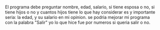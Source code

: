El programa debe preguntar nombre, edad, salario, si tiene esposa o no, si tiene hijos o no y cuantos hijos tiene
lo que hay considerar es y importante seria: la edad, y su salario en mi opinion.
se podria mejorar mi programa con la palabra "Salir" yo lo que hice fue por numeros si queria salir o no.